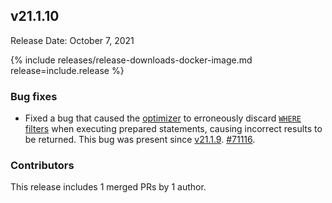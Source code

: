 ## v21.1.10

Release Date: October 7, 2021

{% include releases/release-downloads-docker-image.md release=include.release %}

<h3 id="v21-1-10-bug-fixes">Bug fixes</h3>

- Fixed a bug that caused the [optimizer](../v21.1/cost-based-optimizer.html) to erroneously discard [`WHERE` filters](../v21.1/selection-queries.html) when executing prepared statements, causing incorrect results to be returned. This bug was present since [v21.1.9](v21.1.html#v21-1-9). [#71116][#71116].

<h3 id="v21-1-10-contributors">Contributors</h3>

This release includes 1 merged PRs by 1 author.

[#71116]: https://github.com/cockroachdb/cockroach/pull/71116
